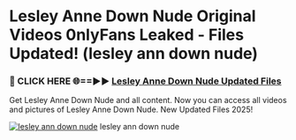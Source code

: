 # Lesley Anne Down Nude Original Videos 0nlyFans Leaked - Files Updated! (lesley ann down nude)

<h3>🔴 CLICK HERE 🌐==►► <a href="https://tinyurl.com/2p9ay9w9" rel="nofollow">Lesley Anne Down Nude Updated Files</a></h3>

Get Lesley Anne Down Nude and all content. Now you can access all videos and pictures of Lesley Anne Down Nude. New Updated Files 2025!

[![lesley ann down nude](https://i.imgur.com/KQgVmj3.gif)](https://tinyurl.com/2p9ay9w9)
lesley ann down nude